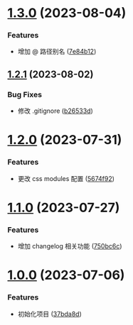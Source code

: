 # [1.3.0](https://github.com/sakurawaifu/react-template-mini/compare/1.2.1...1.3.0) (2023-08-04)


### Features

* 增加 @ 路径别名 ([7e84b12](https://github.com/sakurawaifu/react-template-mini/commit/7e84b12e0670c21fe745c7e00b361bd700da9a58))



## [1.2.1](https://github.com/sakurawaifu/react-template-mini/compare/1.2.0...1.2.1) (2023-08-02)


### Bug Fixes

* 修改 .gitignore ([b26533d](https://github.com/sakurawaifu/react-template-mini/commit/b26533dfcc8d442dade209efa2ae64af13f0b2b5))



# [1.2.0](https://github.com/sakurawaifu/react-template-mini/compare/1.1.0...1.2.0) (2023-07-31)


### Features

* 更改 css modules 配置 ([5674f92](https://github.com/sakurawaifu/react-template-mini/commit/5674f92ef992ce43e38028ef6710ae4cf4661a14))



# [1.1.0](https://github.com/sakurawaifu/react-template-mini/compare/1.0.0...1.1.0) (2023-07-27)


### Features

* 增加 changelog 相关功能 ([750bc6c](https://github.com/sakurawaifu/react-template-mini/commit/750bc6c741736de42605b57d2df72daca0786c50))



# [1.0.0](https://github.com/sakurawaifu/react-template-mini/compare/37bda8d361f6a3e4681f297555ac926a116c3d56...1.0.0) (2023-07-06)


### Features

* 初始化项目 ([37bda8d](https://github.com/sakurawaifu/react-template-mini/commit/37bda8d361f6a3e4681f297555ac926a116c3d56))



